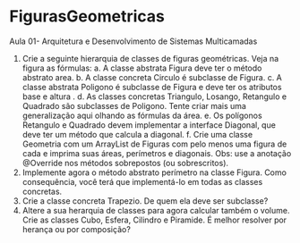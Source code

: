 # FigurasGeometricas
Aula 01- Arquitetura e Desenvolvimento de Sistemas Multicamadas


1. Crie a seguinte hierarquia de classes de figuras geométricas. Veja na figura as
fórmulas:
a. A classe abstrata Figura deve ter o método abstrato area.
b. A classe concreta Circulo é subclasse de Figura.
c. A classe abstrata Poligono é subclasse de Figura e deve ter os atributos base e
altura .
d. As classes concretas Triangulo, Losango, Retangulo e Quadrado são subclasses
de Poligono. Tente criar mais uma generalização aqui olhando as fórmulas da área.
e. Os polígonos Retangulo e Quadrado devem implementar a interface Diagonal,
que deve ter um método que calcula a diagonal.
f. Crie uma classe Geometria com um ArrayList de Figuras com pelo menos uma
figura de cada e imprima suas áreas, perímetros e diagonais.
Obs: use a anotação @Override nos métodos sobrepostos (ou sobrescritos).
2. Implemente agora o método abstrato perímetro na classe Figura. Como
consequência, você terá que implementá-lo em todas as classes concretas.
3. Crie a classe concreta Trapezio. De quem ela deve ser subclasse?
4. Altere a sua herarquia de classes para agora calcular também o volume. Crie as
classes Cubo, Esfera, Cilindro e Piramide. É melhor resolver por herança ou por
composição?
